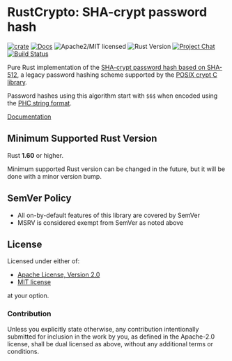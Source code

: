# RustCrypto: SHA-crypt password hash

[![crate][crate-image]][crate-link]
[![Docs][docs-image]][docs-link]
![Apache2/MIT licensed][license-image]
![Rust Version][rustc-image]
[![Project Chat][chat-image]][chat-link]
[![Build Status][build-image]][build-link]

Pure Rust implementation of the [SHA-crypt password hash based on SHA-512][1],
a legacy password hashing scheme supported by the [POSIX crypt C library][2].

Password hashes using this algorithm start with `$6$` when encoded using the
[PHC string format][3].

[Documentation][docs-link]

## Minimum Supported Rust Version

Rust **1.60** or higher.

Minimum supported Rust version can be changed in the future, but it will be
done with a minor version bump.

## SemVer Policy

- All on-by-default features of this library are covered by SemVer
- MSRV is considered exempt from SemVer as noted above

## License

Licensed under either of:

 * [Apache License, Version 2.0](http://www.apache.org/licenses/LICENSE-2.0)
 * [MIT license](http://opensource.org/licenses/MIT)

at your option.

### Contribution

Unless you explicitly state otherwise, any contribution intentionally submitted
for inclusion in the work by you, as defined in the Apache-2.0 license, shall be
dual licensed as above, without any additional terms or conditions.

[//]: # (badges)

[crate-image]: https://img.shields.io/crates/v/sha-crypt
[crate-link]: https://crates.io/crates/sha-crypt
[docs-image]: https://docs.rs/sha-crypt/badge.svg
[docs-link]: https://docs.rs/sha-crypt/
[license-image]: https://img.shields.io/badge/license-Apache2.0/MIT-blue.svg
[rustc-image]: https://img.shields.io/badge/rustc-1.60+-blue.svg
[chat-image]: https://img.shields.io/badge/zulip-join_chat-blue.svg
[chat-link]: https://rustcrypto.zulipchat.com/#narrow/stream/260046-password-hashes
[build-image]: https://github.com/RustCrypto/password-hashes/workflows/sha-crypt/badge.svg?branch=master&event=push
[build-link]: https://github.com/RustCrypto/password-hashes/actions?query=workflow%3Asha-crypt

[//]: # (general links)

[1]: https://www.akkadia.org/drepper/SHA-crypt.txt
[2]: https://en.wikipedia.org/wiki/Crypt_(C)
[3]: https://github.com/P-H-C/phc-string-format/blob/master/phc-sf-spec.md
